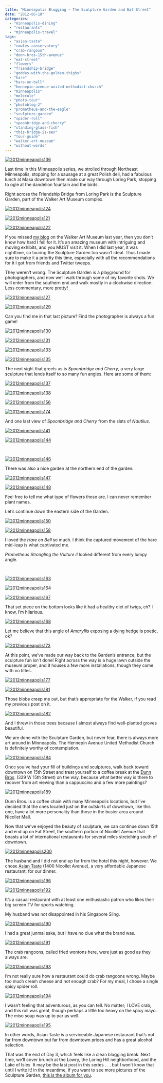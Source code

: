 ```yaml
---
title: "Minneapolis Blogging – The Sculpture Garden and Eat Street"
date: "2012-06-18"
categories:
  - "minneapolis-dining"
  - "restaurants"
  - "minneapolis-travel"
tags:
  - "asian-taste"
  - "cowles-conservatory"
  - "crab-rangoon"
  - "dunn-bros-15th-avenue"
  - "eat-street"
  - "flowers"
  - "friendship-bridge"
  - "goddes-with-the-golden-thighs"
  - "hare"
  - "hare-on-bell"
  - "hennepin-avenue-united-methodist-church"
  - "minneapolis"
  - "molecule"
  - "photo-tour"
  - "photoblog-2"
  - "prometheus-and-the-eagle"
  - "sculpture-garden"
  - "spider-roll"
  - "spoonbridge-and-cherry"
  - "standing-glass-fish"
  - "this-bridge-is-sex"
  - "tour-guide"
  - "walker-art-museum"
  - "without-words"
---
```


[![](http://s3.amazonaws.com/thegourmez-wpmedia/2012/06/2012minneapolis136.jpg "2012minneapolis136")](http://s3.amazonaws.com/thegourmez-wpmedia/2012/06/2012minneapolis136.jpg)

Last time in this Minneapolis series, we strolled through Northeast Minneapolis, stopping for a sausage at a great Polish deli, had a fabulous lunch at Masa downtown then made our way through Loring Park, stopping to ogle at the dandelion fountain and the birds.

Right across the Friendship Bridge from Loring Park is the Sculpture Garden, part of the Walker Art Museum complex.




<div class="caption">

[![](http://s3.amazonaws.com/thegourmez-wpmedia/2012/06/2012minneapolis124.jpg "2012minneapolis124")](http://s3.amazonaws.com/thegourmez-wpmedia/2012/06/2012minneapolis124.jpg)</div>





<div class="caption">

[![](http://s3.amazonaws.com/thegourmez-wpmedia/2012/06/2012minneapolis121.jpg "2012minneapolis121")](http://s3.amazonaws.com/thegourmez-wpmedia/2012/06/2012minneapolis121.jpg)</div>





<div class="caption">

[![](http://s3.amazonaws.com/thegourmez-wpmedia/2012/06/2012minneapolis122.jpg "2012minneapolis122")](http://s3.amazonaws.com/thegourmez-wpmedia/2012/06/2012minneapolis122.jpg)</div>


If you missed [my blog](http://www.thegourmez.com/2011/06/minneapolis-evening-1-and-dayevening-2-photo-blog/) on the Walker Art Museum last year, then you don’t know how hard I fell for it. It’s an amazing museum with intriguing and moving exhibits, and you MUST visit it. When I did last year, it was nighttime, so touring the Sculpture Garden too wasn’t ideal. Thus I made sure to make it a priority this time, especially with all the recommendations for it I got from friends and Twitter tweeps.

They weren’t wrong. The Sculpture Garden is a playground for photographers, and now we’ll walk through some of my favorite shots. We will enter from the southern end and walk mostly in a clockwise direction. Less commentary, more pretty!




<div class="caption">

[![](http://s3.amazonaws.com/thegourmez-wpmedia/2012/06/2012minneapolis127.jpg "2012minneapolis127")](http://s3.amazonaws.com/thegourmez-wpmedia/2012/06/2012minneapolis127.jpg)</div>





<div class="caption">

[![](http://s3.amazonaws.com/thegourmez-wpmedia/2012/06/2012minneapolis129.jpg "2012minneapolis129")](http://s3.amazonaws.com/thegourmez-wpmedia/2012/06/2012minneapolis129.jpg)</div>


Can you find me in that last picture? Find the photographer is always a fun game!




<div class="caption">

[![](http://s3.amazonaws.com/thegourmez-wpmedia/2012/06/2012minneapolis130.jpg "2012minneapolis130")](http://s3.amazonaws.com/thegourmez-wpmedia/2012/06/2012minneapolis130.jpg)</div>





<div class="caption">

[![](http://s3.amazonaws.com/thegourmez-wpmedia/2012/06/2012minneapolis131.jpg "2012minneapolis131")](http://s3.amazonaws.com/thegourmez-wpmedia/2012/06/2012minneapolis131.jpg)</div>





<div class="caption">

[![](http://s3.amazonaws.com/thegourmez-wpmedia/2012/06/2012minneapolis133.jpg "2012minneapolis133")](http://s3.amazonaws.com/thegourmez-wpmedia/2012/06/2012minneapolis133.jpg)</div>





<div class="caption">

[![](http://s3.amazonaws.com/thegourmez-wpmedia/2012/06/2012minneapolis135.jpg "2012minneapolis135")](http://s3.amazonaws.com/thegourmez-wpmedia/2012/06/2012minneapolis135.jpg)</div>


The next sight that greets us is _Spoonbridge and Cherry_, a very large sculpture that lends itself to so many fun angles. Here are some of them:

[![](http://s3.amazonaws.com/thegourmez-wpmedia/2012/06/2012minneapolis137.jpg "2012minneapolis137")](http://s3.amazonaws.com/thegourmez-wpmedia/2012/06/2012minneapolis137.jpg)

[![](http://s3.amazonaws.com/thegourmez-wpmedia/2012/06/2012minneapolis138.jpg "2012minneapolis138")](http://s3.amazonaws.com/thegourmez-wpmedia/2012/06/2012minneapolis138.jpg)




<div class="caption">

[![](http://s3.amazonaws.com/thegourmez-wpmedia/2012/06/2012minneapolis156.jpg "2012minneapolis156")](http://s3.amazonaws.com/thegourmez-wpmedia/2012/06/2012minneapolis156.jpg)</div>


[![](http://s3.amazonaws.com/thegourmez-wpmedia/2012/06/2012minneapolis174.jpg "2012minneapolis174")](http://s3.amazonaws.com/thegourmez-wpmedia/2012/06/2012minneapolis174.jpg)

And one last view of _Spoonbridge and Cherry_ from the slats of _Nautilus_.

[![](http://s3.amazonaws.com/thegourmez-wpmedia/2012/06/2012minneapolis141.jpg "2012minneapolis141")](http://s3.amazonaws.com/thegourmez-wpmedia/2012/06/2012minneapolis141.jpg)




<div class="caption">

[![](http://s3.amazonaws.com/thegourmez-wpmedia/2012/06/2012minneapolis144.jpg "2012minneapolis144")](http://s3.amazonaws.com/thegourmez-wpmedia/2012/06/2012minneapolis144.jpg)</div>


 




<div class="caption">

[![](http://s3.amazonaws.com/thegourmez-wpmedia/2012/06/2012minneapolis146.jpg "2012minneapolis146")](http://s3.amazonaws.com/thegourmez-wpmedia/2012/06/2012minneapolis146.jpg)</div>


There was also a nice garden at the northern end of the garden.

[![](http://s3.amazonaws.com/thegourmez-wpmedia/2012/06/2012minneapolis147.jpg "2012minneapolis147")](http://s3.amazonaws.com/thegourmez-wpmedia/2012/06/2012minneapolis147.jpg)

[![](http://s3.amazonaws.com/thegourmez-wpmedia/2012/06/2012minneapolis148.jpg "2012minneapolis148")](http://s3.amazonaws.com/thegourmez-wpmedia/2012/06/2012minneapolis148.jpg)

Feel free to tell me what type of flowers those are. I can never remember plant names.

Let’s continue down the eastern side of the Garden.




<div class="caption">

[![](http://s3.amazonaws.com/thegourmez-wpmedia/2012/06/2012minneapolis150.jpg "2012minneapolis150")](http://s3.amazonaws.com/thegourmez-wpmedia/2012/06/2012minneapolis150.jpg)</div>





<div class="caption">

[![](http://s3.amazonaws.com/thegourmez-wpmedia/2012/06/2012minneapolis158.jpg "2012minneapolis158")](http://s3.amazonaws.com/thegourmez-wpmedia/2012/06/2012minneapolis158.jpg)</div>


I loved the _Hare on Bell_ so much. I think the captured movement of the hare mid-leap is what captivated me.

_Prometheus Strangling the Vulture II_ looked different from every lumpy angle.

 

[![](http://s3.amazonaws.com/thegourmez-wpmedia/2012/06/2012minneapolis163.jpg "2012minneapolis163")](http://s3.amazonaws.com/thegourmez-wpmedia/2012/06/2012minneapolis163.jpg)

[![](http://s3.amazonaws.com/thegourmez-wpmedia/2012/06/2012minneapolis164.jpg "2012minneapolis164")](http://s3.amazonaws.com/thegourmez-wpmedia/2012/06/2012minneapolis164.jpg)

[![](http://s3.amazonaws.com/thegourmez-wpmedia/2012/06/2012minneapolis167.jpg "2012minneapolis167")](http://s3.amazonaws.com/thegourmez-wpmedia/2012/06/2012minneapolis167.jpg)

That set piece on the bottom looks like it had a healthy diet of twigs, eh? I know, I’m hilarious.

[![](http://s3.amazonaws.com/thegourmez-wpmedia/2012/06/2012minneapolis168.jpg "2012minneapolis168")](http://s3.amazonaws.com/thegourmez-wpmedia/2012/06/2012minneapolis168.jpg)

Let me believe that this angle of _Amaryllis_ exposing a dying hedge is poetic, ok?




<div class="caption">

[![](http://s3.amazonaws.com/thegourmez-wpmedia/2012/06/2012minneapolis173.jpg "2012minneapolis173")](http://s3.amazonaws.com/thegourmez-wpmedia/2012/06/2012minneapolis173.jpg)</div>


At this point, we’ve made our way back to the Garden’s entrance, but the sculpture fun isn’t done! Right across the way is a huge lawn outside the museum proper, and it houses a few more installations, though they come with no titles.

[![](http://s3.amazonaws.com/thegourmez-wpmedia/2012/06/2012minneapolis177.jpg "2012minneapolis177")](http://s3.amazonaws.com/thegourmez-wpmedia/2012/06/2012minneapolis177.jpg)

[![](http://s3.amazonaws.com/thegourmez-wpmedia/2012/06/2012minneapolis181.jpg "2012minneapolis181")](http://s3.amazonaws.com/thegourmez-wpmedia/2012/06/2012minneapolis181.jpg)

Those blobs creep me out, but that’s appropriate for the Walker, if you read my previous post on it.

[![](http://s3.amazonaws.com/thegourmez-wpmedia/2012/06/2012minneapolis182.jpg "2012minneapolis182")](http://s3.amazonaws.com/thegourmez-wpmedia/2012/06/2012minneapolis182.jpg)

And I threw in those trees because I almost always find well-planted groves beautiful.

We are done with the Sculpture Garden, but never fear, there is always more art around in Minneapolis. The Hennepin Avenue United Methodist Church is definitely worthy of contemplation.

[![](http://s3.amazonaws.com/thegourmez-wpmedia/2012/06/2012minneapolis184.jpg "2012minneapolis184")](http://s3.amazonaws.com/thegourmez-wpmedia/2012/06/2012minneapolis184.jpg)

Once you’ve had your fill of buildings and sculptures, walk back toward downtown on 15th Street and treat yourself to a coffee break at the [Dunn Bros](http://loringpark.dunnbros.com/). (329 W 15th Street) on the way, because what better way is there to recover from art viewing than a cappuccino and a few more paintings?




<div class="caption">

[![](http://s3.amazonaws.com/thegourmez-wpmedia/2012/06/2012minneapolis189.jpg "2012minneapolis189")](http://s3.amazonaws.com/thegourmez-wpmedia/2012/06/2012minneapolis189.jpg)</div>


Dunn Bros. is a coffee chain with many Minneapolis locations, but I’ve decided that the ones located just on the outskirts of downtown, like this one, have a lot more personality than those in the busier area around Nicollet Mall.

Now that we’ve enjoyed the beauty of sculpture, we can continue down 15th and end up on Eat Street, the southern portion of Nicollet Avenue that boasts a lot of international restaurants for several miles stretching south of downtown.

[![](http://s3.amazonaws.com/thegourmez-wpmedia/2012/06/2012minneapolis200.jpg "2012minneapolis200")](http://s3.amazonaws.com/thegourmez-wpmedia/2012/06/2012minneapolis200.jpg)

The husband and I did not end up far from the hotel this night, however. We chose [Asian Taste](http://www.asiantastemn.com/asiantaste/index.htm) (1400 Nicollet Avenue), a very affordable Japanese restaurant, for our dinner.

[![](http://s3.amazonaws.com/thegourmez-wpmedia/2012/06/2012minneapolis196.jpg "2012minneapolis196")](http://s3.amazonaws.com/thegourmez-wpmedia/2012/06/2012minneapolis196.jpg)

[![](http://s3.amazonaws.com/thegourmez-wpmedia/2012/06/2012minneapolis192.jpg "2012minneapolis192")](http://s3.amazonaws.com/thegourmez-wpmedia/2012/06/2012minneapolis192.jpg)

It’s a casual restaurant with at least one enthusiastic patron who likes their big screen TV for sports watching.

My husband was not disappointed in his Singapore Sling.

[![](http://s3.amazonaws.com/thegourmez-wpmedia/2012/06/2012minneapolis190.jpg "2012minneapolis190")](http://s3.amazonaws.com/thegourmez-wpmedia/2012/06/2012minneapolis190.jpg)

I had a great junmai sake, but I have no clue what the brand was.

[![](http://s3.amazonaws.com/thegourmez-wpmedia/2012/06/2012minneapolis191.jpg "2012minneapolis191")](http://s3.amazonaws.com/thegourmez-wpmedia/2012/06/2012minneapolis191.jpg)

The crab rangoons, called fried wontons here, were just as good as they always are.

[![](http://s3.amazonaws.com/thegourmez-wpmedia/2012/06/2012minneapolis193.jpg "2012minneapolis193")](http://s3.amazonaws.com/thegourmez-wpmedia/2012/06/2012minneapolis193.jpg)

I’m not really sure how a restaurant could do crab rangoons wrong. Maybe too much cream cheese and not enough crab? For my meal, I chose a single spicy spider roll.

[![](http://s3.amazonaws.com/thegourmez-wpmedia/2012/06/2012minneapolis194.jpg "2012minneapolis194")](http://s3.amazonaws.com/thegourmez-wpmedia/2012/06/2012minneapolis194.jpg)

I wasn’t feeling that adventurous, as you can tell. No matter; I LOVE crab, and this roll was great, though perhaps a little too heavy on the spicy mayo. The miso soup was up to par as well.

[![](http://s3.amazonaws.com/thegourmez-wpmedia/2012/06/2012minneapolis195.jpg "2012minneapolis195")](http://s3.amazonaws.com/thegourmez-wpmedia/2012/06/2012minneapolis195.jpg)

In other words, Asian Taste is a serviceable Japanese restaurant that’s not far from downtown but far from downtown prices and has a great alcohol selection.

That was the end of Day 3, which feels like a clean blogging break. Next time, we’ll cover brunch at the Lowry, the Loring Hill neighborhood, and the Lake of Isles. It may be the last post in this series . . . but I won’t know that until I write it! In the meantime, if you want to see more pictures of the Sculpture Garden, [this is the album for you](https://www.facebook.com/media/set/?set=a.10150843566459607.406528.567409606&type=3).
